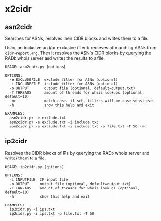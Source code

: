 # x2cidr
## asn2cidr
Searches for ASNs, resolves their CIDR blocks and writes them to a file.

Using an inclusive and/or exclusive filter it retrieves all matching ASNs from ```cidr-report.org```.
Then it resolves the ASN's CIDR blocks by querying the RADb whois server and writes the results to a file.

```
USAGE: asn2cidr.py [options]

OPTIONS:
  -e EXCLUDEFILE  exclude filter for ASNs (optional)
  -i INCLUDEFILE  include filter for ASNs (optional)
  -o OUTPUT       output file (optional, default=output.txt)
  -T THREADS      amount of threads for whois lookups (optional, default=10)
  -mc             match case. if set, filters will be case sensitive
  -h              show this help and exit
  
EXAMPLES:
  asn2cidr.py -e exclude.txt
  asn2cidr.py -e exclude.txt -i include.txt
  asn2cidr.py -e exclude.txt -i include.txt -o file.txt -T 50 -mc
```
## ip2cidr
Resolves the CIDR blocks of IPs by querying the RADb whois server and writes them to a file.

```
USAGE: ip2cidr.py [options]

OPTIONS:
  -i INPUTFILE  IP input file
  -o OUTPUT     output file (optional, default=output.txt)
  -T THREADS    amount of threads for whois lookups (optional, default=10)
  -h            show this help and exit
  
EXAMPLES:
  ip2cidr.py -i ips.txt
  ip2cidr.py -i ips.txt -o file.txt -T 50
```
